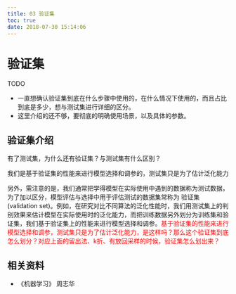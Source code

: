 ```yaml
---
title: 03 验证集
toc: true
date: 2018-07-30 15:14:06
---
```

# 验证集


TODO

- 一直想确认验证集到底在什么步骤中使用的，在什么情况下使用的，而且占比到底是多少，想与测试集进行详细的区分。
- 这里介绍的还不够，要彻底的明确使用场景，以及具体的参数。


## 验证集介绍

有了测试集，为什么还有验证集？与测试集有什么区别？

我们是基于验证集的性能来进行模型选择和调参的，测试集只是为了估计泛化能力

另外，需注意的是，我们通常把学得模型在实际使用中遇到的数据称为测试数据，为了加以区分，模型评估与选择中用于评估测试的数据集常称为 验证集 (validation set)。例如，在研究对比不同算法的泛化性能时，我们用测试集上的判别效果来估计模型在实际使用时的泛化能力，而把训练数据另外划分为训练集和验证集，我们基于验证集上的性能来进行模型选择和调参。<span style="color:red;">基于验证集的性能来进行模型选择和调参，测试集只是为了估计泛化能力，是这样吗？那么这个验证集到底怎么划分？对应上面的留出法、k折、有放回采样的时候，验证集怎么划出来？</span>



## 相关资料

- 《机器学习》 周志华
